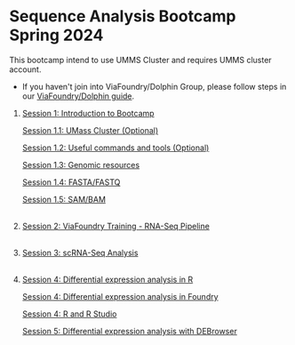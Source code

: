 # Sequence Analysis Bootcamp Spring 2024

This bootcamp intend to use UMMS Cluster and requires UMMS cluster account.

- If you haven't join into ViaFoundry/Dolphin Group, please follow steps in our [ViaFoundry/Dolphin guide](preliminary_steps.md).

1. [Session 1: Introduction to Bootcamp](session1/session1.md)</br>

   [Session 1.1: UMass Cluster (Optional)](session1/session1.2.md)</br>

   [Session 1.2: Useful commands and tools (Optional)](session1/usefull.md)</br>

   [Session 1.3: Genomic resources](session1/genomic_resources.md)</br>

   [Session 1.4: FASTA/FASTQ](session1/fasta_fastq.md)</br>

   [Session 1.5: SAM/BAM](session1/sam_bam.md)</br></br>

2. [Session 2: ViaFoundry Training - RNA-Seq Pipeline](session2/session2.md)</br></br>

3. [Session 3: scRNA-Seq Analysis](session3/session3.md)</br></br>
   
4. [Session 4: Differential expression analysis in R](https://web.dolphinnext.com/umw_biocore/class/bootcamp/session4_Differential_Expression_Presentation.html)</br>

   [Session 4: Differential expression analysis in Foundry](session4/session4_DE_module_in_Foundry.md)</br>

   [Session 4: R and R Studio](session4/session4_R_RStudio.md)</br>

   [Session 5: Differential expression analysis with DEBrowser](session4/session4_DEBrowser.md)</br>

